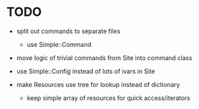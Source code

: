 # TODO

- split out commands to separate files
  - use Simple::Command

- move logic of trivial commands from Site into command class

- use Simple::Config instead of lots of ivars in Site

- make Resources use tree for lookup instead of dictionary
  - keep simple array of resources for quick access/iterators